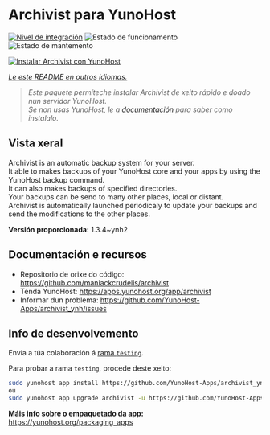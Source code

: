 <!--
NOTA: Este README foi creado automáticamente por <https://github.com/YunoHost/apps/tree/master/tools/readme_generator>
NON debe editarse manualmente.
-->

# Archivist para YunoHost

[![Nivel de integración](https://dash.yunohost.org/integration/archivist.svg)](https://dash.yunohost.org/appci/app/archivist) ![Estado de funcionamento](https://ci-apps.yunohost.org/ci/badges/archivist.status.svg) ![Estado de mantemento](https://ci-apps.yunohost.org/ci/badges/archivist.maintain.svg)

[![Instalar Archivist con YunoHost](https://install-app.yunohost.org/install-with-yunohost.svg)](https://install-app.yunohost.org/?app=archivist)

*[Le este README en outros idiomas.](./ALL_README.md)*

> *Este paquete permíteche instalar Archivist de xeito rápido e doado nun servidor YunoHost.*  
> *Se non usas YunoHost, le a [documentación](https://yunohost.org/install) para saber como instalalo.*

## Vista xeral

Archivist is an automatic backup system for your server.  
It able to makes backups of your YunoHost core and your apps by using the YunoHost backup command.  
It can also makes backups of specified directories.  
Your backups can be send to many other places, local or distant.  
Archivist is automatically launched periodicaly to update your backups and send the modifications to the other places.



**Versión proporcionada:** 1.3.4~ynh2
## Documentación e recursos

- Repositorio de orixe do código: <https://github.com/maniackcrudelis/archivist>
- Tenda YunoHost: <https://apps.yunohost.org/app/archivist>
- Informar dun problema: <https://github.com/YunoHost-Apps/archivist_ynh/issues>

## Info de desenvolvemento

Envía a túa colaboración á [rama `testing`](https://github.com/YunoHost-Apps/archivist_ynh/tree/testing).

Para probar a rama `testing`, procede deste xeito:

```bash
sudo yunohost app install https://github.com/YunoHost-Apps/archivist_ynh/tree/testing --debug
ou
sudo yunohost app upgrade archivist -u https://github.com/YunoHost-Apps/archivist_ynh/tree/testing --debug
```

**Máis info sobre o empaquetado da app:** <https://yunohost.org/packaging_apps>

